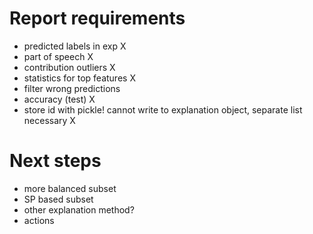 # Report requirements

- predicted labels in exp  X
- part of speech X
- contribution outliers X
- statistics for top features X
- filter wrong predictions
- accuracy (test) X
- store id with pickle! cannot write to explanation object, separate list necessary X

# Next steps

- more balanced subset
- SP based subset
- other explanation method?
- actions
